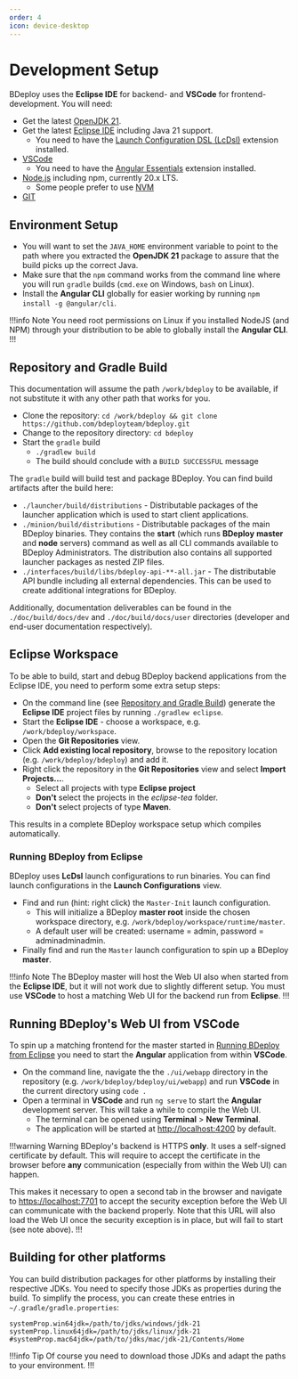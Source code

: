 ```yaml
---
order: 4
icon: device-desktop
---
```

# Development Setup

BDeploy uses the **Eclipse IDE** for backend- and **VSCode** for frontend-development. You will need:

* Get the latest [OpenJDK 21](https://adoptium.net/).
* Get the latest [Eclipse IDE](https://www.eclipse.org/downloads/) including Java 21 support.
    * You need to have the [Launch Configuration DSL (LcDsl)](https://marketplace.eclipse.org/content/launch-configuration-dsl) extension installed.
* [VSCode](https://code.visualstudio.com/download)
    * You need to have the [Angular Essentials](https://marketplace.visualstudio.com/items?itemName=johnpapa.angular-essentials) extension installed.
* [Node.js](https://nodejs.org/de) including npm, currently 20.x LTS.
    * Some people prefer to use [NVM](https://github.com/nvm-sh/nvm)
* [GIT](https://git-scm.com/downloads)

## Environment Setup

* You will want to set the `JAVA_HOME` environment variable to point to the path where you extracted the **OpenJDK 21** package to assure that the build picks up the correct Java.
* Make sure that the `npm` command works from the command line where you will run `gradle` builds (`cmd.exe` on Windows, `bash` on Linux).
* Install the **Angular CLI** globally for easier working by running `npm install -g @angular/cli`.

!!!info Note
You need root permissions on Linux if you installed NodeJS (and NPM) through your distribution to be able to globally install the **Angular CLI**.
!!!

## Repository and Gradle Build

This documentation will assume the path `/work/bdeploy` to be available, if not substitute it with any other path that works for you.

* Clone the repository: `cd /work/bdeploy && git clone https://github.com/bdeployteam/bdeploy.git`
* Change to the repository directory: `cd bdeploy`
* Start the `gradle` build
    * `./gradlew build`
    * The build should conclude with a `BUILD SUCCESSFUL` message

The `gradle` build will build test and package BDeploy. You can find build artifacts after the build here:

* `./launcher/build/distributions` - Distributable packages of the launcher application which is used to start client applications.
* `./minion/build/distributions` - Distributable packages of the main BDeploy binaries. They contains the **start** (which runs **BDeploy** **master** and **node** servers) command as well as all CLI commands available to BDeploy Administrators. The distribution also contains all supported launcher packages as nested ZIP files.
* `./interfaces/build/libs/bdeploy-api-**-all.jar` - The distributable API bundle including all external dependencies. This can be used to create additional integrations for BDeploy.

Additionally, documentation deliverables can be found in the `./doc/build/docs/dev` and `./doc/build/docs/user` directories (developer and end-user documentation respectively).

## Eclipse Workspace

To be able to build, start and debug BDeploy backend applications from the Eclipse IDE, you need to perform some extra setup steps:

* On the command line (see [Repository and Gradle Build](/devenv/#repository-and-gradle-build)) generate the **Eclipse IDE** project files by running `./gradlew eclipse`.
* Start the **Eclipse IDE** - choose a workspace, e.g. `/work/bdeploy/workspace`.
* Open the **Git Repositories** view.
* Click **Add existing local repository**, browse to the repository location (e.g. `/work/bdeploy/bdeploy`) and add it.
* Right click the repository in the **Git Repositories** view and select **Import Projects...**.
    * Select all projects with type **Eclipse project**
    * **Don't** select the projects in the _eclipse-tea_ folder.
    * **Don't** select projects of type **Maven**.

This results in a complete BDeploy workspace setup which compiles automatically.

### Running BDeploy from Eclipse

BDeploy uses **LcDsl** launch configurations to run binaries. You can find launch configurations in the **Launch Configurations** view.

* Find and run (hint: right click) the `Master-Init` launch configuration.
    * This will initialize a BDeploy **master root** inside the chosen workspace directory, e.g. `/work/bdeploy/workspace/runtime/master`.
    * A default user will be created: username = admin, password = adminadminadmin.
* Finally find and run the `Master` launch configuration to spin up a BDeploy **master**.

!!!info Note
The BDeploy master will host the Web UI also when started from the **Eclipse IDE**, but it will not work due to slightly different setup. You must use **VSCode** to host a matching Web UI for the backend run from **Eclipse**.
!!!

## Running BDeploy's Web UI from VSCode

To spin up a matching frontend for the master started in [Running BDeploy from Eclipse](/devenv/#running-bdeploy-from-eclipse) you need to start the **Angular** application from within **VSCode**.

* On the command line, navigate the the `./ui/webapp` directory in the repository (e.g. `/work/bdeploy/bdeploy/ui/webapp`) and run **VSCode** in the current directory using `code .`
* Open a terminal in **VSCode** and run `ng serve` to start the **Angular** development server. This will take a while to compile the Web UI.
    * The terminal can be opened using **Terminal** > **New Terminal**.
    * The application will be started at [http://localhost:4200](http://localhost:4200) by default.

!!!warning Warning
BDeploy's backend is HTTPS **only**. It uses a self-signed certificate by default. This will require to accept the certificate in the browser before **any** communication (especially from within the Web UI) can happen.

This makes it necessary to open a second tab in the browser and navigate to [https://localhost:7701](https://localhost:7701) to accept the security exception before the Web UI can communicate with the backend properly. Note that this URL will also load the Web UI once the security exception is in place, but will fail to start (see note above).
!!!

## Building for other platforms

You can build distribution packages for other platforms by installing their respective JDKs. You need to specify those JDKs as properties during the build. To simplify the process, you can create these entries in `~/.gradle/gradle.properties`:

```properties ~/.gradle/gradle.properties
systemProp.win64jdk=/path/to/jdks/windows/jdk-21
systemProp.linux64jdk=/path/to/jdks/linux/jdk-21
#systemProp.mac64jdk=/path/to/jdks/mac/jdk-21/Contents/Home
```

!!!info Tip
Of course you need to download those JDKs and adapt the paths to your environment.
!!!